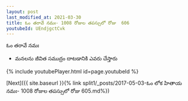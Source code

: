 ```yaml
---
layout: post
last_modified_at: 2021-03-30
title: ఓం తరావే నమః- 1008 రోజుల తపస్సులో రోజు  606
youtubeId: UEndjgctCvk
---
```

 
 
 ఓం తరావే నమః  
 
 -  మనలను జీవిత సముద్రం దాటడానికి ఎవరు చేస్తారు 
 
  
 
  
 
 
 
 
 
 


{% include youtubePlayer.html id=page.youtubeId %}
 
[Next]({{ site.baseurl }}{% link  split1/_posts/2017-05-03-ఓం లోక హితాయ నమః- 1008 రోజుల తపస్సులో రోజు  605.md%})
 
